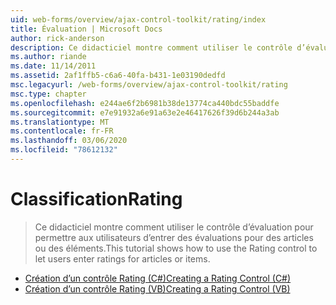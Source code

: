 ```yaml
---
uid: web-forms/overview/ajax-control-toolkit/rating/index
title: Évaluation | Microsoft Docs
author: rick-anderson
description: Ce didacticiel montre comment utiliser le contrôle d’évaluation pour permettre aux utilisateurs d’entrer des évaluations pour des articles ou des éléments.
ms.author: riande
ms.date: 11/14/2011
ms.assetid: 2af1ffb5-c6a6-40fa-b431-1e03190dedfd
msc.legacyurl: /web-forms/overview/ajax-control-toolkit/rating
msc.type: chapter
ms.openlocfilehash: e244ae6f2b6981b38de13774ca440bdc55baddfe
ms.sourcegitcommit: e7e91932a6e91a63e2e46417626f39d6b244a3ab
ms.translationtype: MT
ms.contentlocale: fr-FR
ms.lasthandoff: 03/06/2020
ms.locfileid: "78612132"
---
```

# <a name="rating"></a><span data-ttu-id="d3bf1-103">Classification</span><span class="sxs-lookup"><span data-stu-id="d3bf1-103">Rating</span></span>

> <span data-ttu-id="d3bf1-104">Ce didacticiel montre comment utiliser le contrôle d’évaluation pour permettre aux utilisateurs d’entrer des évaluations pour des articles ou des éléments.</span><span class="sxs-lookup"><span data-stu-id="d3bf1-104">This tutorial shows how to use the Rating control to let users enter ratings for articles or items.</span></span>

- [<span data-ttu-id="d3bf1-105">Création d’un contrôle Rating (C#)</span><span class="sxs-lookup"><span data-stu-id="d3bf1-105">Creating a Rating Control (C#)</span></span>](creating-a-rating-control-cs.md)
- [<span data-ttu-id="d3bf1-106">Création d’un contrôle Rating (VB)</span><span class="sxs-lookup"><span data-stu-id="d3bf1-106">Creating a Rating Control (VB)</span></span>](creating-a-rating-control-vb.md)
